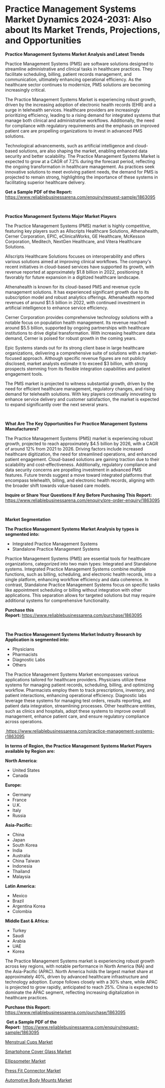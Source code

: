 <p><h1>Practice Management Systems Market Dynamics 2024-2031: Also about Its Market Trends, Projections, and Opportunities</h1></p><p><strong>Practice Management Systems Market Analysis and Latest Trends</strong></p>
<p><p>Practice Management Systems (PMS) are software solutions designed to streamline administrative and clinical tasks in healthcare practices. They facilitate scheduling, billing, patient records management, and communication, ultimately enhancing operational efficiency. As the healthcare sector continues to modernize, PMS solutions are becoming increasingly critical.</p><p>The Practice Management Systems Market is experiencing robust growth, driven by the increasing adoption of electronic health records (EHR) and a surge in telehealth services. Healthcare providers are increasingly prioritizing efficiency, leading to a rising demand for integrated systems that manage both clinical and administrative workflows. Additionally, the need for compliance with regulatory requirements and the emphasis on improved patient care are propelling organizations to invest in advanced PMS solutions.</p><p>Technological advancements, such as artificial intelligence and cloud-based solutions, are also shaping the market, enabling enhanced data security and better scalability. The Practice Management Systems Market is expected to grow at a CAGR of 7.2% during the forecast period, reflecting the ongoing transformation in healthcare management. As practices seek innovative solutions to meet evolving patient needs, the demand for PMS is projected to remain strong, highlighting the importance of these systems in facilitating superior healthcare delivery.</p></p>
<p><strong>Get a Sample PDF of the Report:&nbsp;</strong> <a href="https://www.reliablebusinessarena.com/enquiry/request-sample/1863095?utm_campaign=1785&utm_medium=2&utm_source=Github&utm_content=ia&utm_term=21102024&utm_id=practice-management-systems">https://www.reliablebusinessarena.com/enquiry/request-sample/1863095</a></p>
<p>&nbsp;</p>
<p><strong>Practice Management Systems Major Market Players</strong></p>
<p><p>The Practice Management Systems (PMS) market is highly competitive, featuring key players such as Allscripts Healthcare Solutions, Athenahealth, Cerner Corporation, EPIC, eClinicalWorks, GE Healthcare, McKesson Corporation, Meditech, NextGen Healthcare, and Vitera Healthcare Solutions. </p><p>Allscripts Healthcare Solutions focuses on interoperability and offers various solutions aimed at improving clinical workflows. The company's recent initiatives in cloud-based services have supported its growth, with revenue reported at approximately $1.8 billion in 2022, positioning it favorably for future expansion in a digitized healthcare landscape.</p><p>Athenahealth is known for its cloud-based PMS and revenue cycle management solutions. It has experienced significant growth due to its subscription model and robust analytics offerings. Athenahealth reported revenues of around $1.5 billion in 2022, with continued investment in artificial intelligence to enhance service efficiency.</p><p>Cerner Corporation provides comprehensive technology solutions with a notable focus on population health management. Its revenue reached around $5.5 billion, supported by ongoing partnerships with healthcare institutions to drive digital transformation. With increasing healthcare data demand, Cerner is poised for robust growth in the coming years.</p><p>Epic Systems stands out for its strong client base in large healthcare organizations, delivering a comprehensive suite of solutions with a market-focused approach. Although specific revenue figures are not publicly disclosed, market analysts estimate it to exceed $3 billion, with strong prospects stemming from its flexible integration capabilities and patient engagement tools.</p><p>The PMS market is projected to witness substantial growth, driven by the need for efficient healthcare management, regulatory changes, and rising demand for telehealth solutions. With key players continually innovating to enhance service delivery and customer satisfaction, the market is expected to expand significantly over the next several years.</p></p>
<p>&nbsp;</p>
<p><strong>What Are The Key Opportunities For Practice Management Systems Manufacturers?</strong></p>
<p><p>The Practice Management Systems (PMS) market is experiencing robust growth, projected to reach approximately $4.5 billion by 2026, with a CAGR of around 12% from 2021 to 2026. Driving factors include increased healthcare digitization, the need for streamlined operations, and enhanced patient engagement. Cloud-based solutions are gaining traction due to their scalability and cost-effectiveness. Additionally, regulatory compliance and data security concerns are propelling investment in advanced PMS features. Future trends suggest a move toward integrated platforms that encompass telehealth, billing, and electronic health records, aligning with the broader shift towards value-based care models.</p></p>
<p><strong>Inquire or Share Your Questions If Any Before Purchasing This Report:</strong> <a href="https://www.reliablebusinessarena.com/enquiry/pre-order-enquiry/1863095?utm_campaign=1785&utm_medium=2&utm_source=Github&utm_content=ia&utm_term=21102024&utm_id=practice-management-systems">https://www.reliablebusinessarena.com/enquiry/pre-order-enquiry/1863095</a></p>
<p>&nbsp;</p>
<p><strong>Market Segmentation</strong></p>
<p><strong>The Practice Management Systems Market Analysis by types is segmented into:</strong></p>
<p><ul><li>Integrated Practice Management Systems</li><li>Standalone Practice Management Systems</li></ul></p>
<p><p>Practice Management Systems (PMS) are essential tools for healthcare organizations, categorized into two main types: Integrated and Standalone systems. Integrated Practice Management Systems combine multiple functions, such as billing, scheduling, and electronic health records, into a single platform, enhancing workflow efficiency and data coherence. In contrast, Standalone Practice Management Systems focus on specific tasks like appointment scheduling or billing without integration with other applications. This separation allows for targeted solutions but may require additional systems for comprehensive functionality.</p></p>
<p><strong>Purchase this Report:&nbsp;</strong><a href="https://www.reliablebusinessarena.com/purchase/1863095?utm_campaign=1785&utm_medium=2&utm_source=Github&utm_content=ia&utm_term=21102024&utm_id=practice-management-systems">https://www.reliablebusinessarena.com/purchase/1863095</a></p>
<p>&nbsp;</p>
<p><strong>The Practice Management Systems Market Industry Research by Application is segmented into:</strong></p>
<p><ul><li>Physicians</li><li>Pharmacists</li><li>Diagnostic Labs</li><li>Others</li></ul></p>
<p><p>The Practice Management Systems Market encompasses various applications tailored for healthcare providers. Physicians utilize these systems for managing patient records, scheduling, billing, and optimizing workflow. Pharmacists employ them to track prescriptions, inventory, and patient interactions, enhancing operational efficiency. Diagnostic labs leverage these systems for managing test orders, results reporting, and patient data integration, streamlining processes. Other healthcare entities, such as clinics and hospitals, adopt these systems to improve overall management, enhance patient care, and ensure regulatory compliance across operations.</p></p>
<p><a href="https://www.reliablebusinessarena.com/practice-management-systems-r1863095?utm_campaign=1785&utm_medium=2&utm_source=Github&utm_content=ia&utm_term=21102024&utm_id=practice-management-systems">&nbsp;https://www.reliablebusinessarena.com/practice-management-systems-r1863095</a></p>
<p><strong>In terms of Region, the Practice Management Systems Market Players available by Region are:</strong></p>
<p>
    <p> <strong> North America: </strong>
        <ul>
            <li>United States</li>
            <li>Canada</li>
        </ul>
        </p> 
    <p> <strong> Europe: </strong>
        <ul>
            <li>Germany</li>
            <li>France</li>
            <li>U.K.</li>
            <li>Italy</li>
            <li>Russia</li>
        </ul>
        </p> 
    <p> <strong> Asia-Pacific: </strong>
        <ul>
            <li>China</li>
            <li>Japan</li>
            <li>South Korea</li>
            <li>India</li>
            <li>Australia</li>
            <li>China Taiwan</li>
            <li>Indonesia</li>
            <li>Thailand</li>
            <li>Malaysia</li>
        </ul>
        </p> 
    <p> <strong> Latin America: </strong>
        <ul>
            <li>Mexico</li>
            <li>Brazil</li>
            <li>Argentina Korea</li>
            <li>Colombia</li>
        </ul>
        </p> 
    <p> <strong> Middle East & Africa: </strong>
        <ul>
            <li>Turkey</li>
            <li>Saudi</li>
            <li>Arabia</li>
            <li>UAE</li>
            <li>Korea</li>
        </ul>
    </p>
    </p>
<p><p>The Practice Management Systems market is experiencing robust growth across key regions, with notable performance in North America (NA) and the Asia-Pacific (APAC). North America holds the largest market share at approximately 40%, driven by advanced healthcare infrastructure and technology adoption. Europe follows closely with a 30% share, while APAC is projected to grow rapidly, anticipated to reach 25%. China is expected to dominate the APAC segment, reflecting increasing digitalization in healthcare practices.</p></p>
<p><strong>Purchase this Report: </strong><a href="https://www.reliablebusinessarena.com/purchase/1863095?utm_campaign=1785&utm_medium=2&utm_source=Github&utm_content=ia&utm_term=21102024&utm_id=practice-management-systems">https://www.reliablebusinessarena.com/purchase/1863095</a></p>
<p>&nbsp;<strong>Get a Sample PDF of the Report:&nbsp;&nbsp;</strong><a href="https://www.reliablebusinessarena.com/enquiry/request-sample/1863095?utm_campaign=1785&utm_medium=2&utm_source=Github&utm_content=ia&utm_term=21102024&utm_id=practice-management-systems">https://www.reliablebusinessarena.com/enquiry/request-sample/1863095</a></p>
<p><strong></strong></p>
<p><p><a href="https://www.linkedin.com/pulse/menstrual-cups-market-shifts-strategic-analysis-2024-2031-blazew-t1ecc?utm_campaign=1785&utm_medium=2&utm_source=Github&utm_content=ia&utm_term=21102024&utm_id=practice-management-systems">Menstrual Cups Market</a></p><p><a href="https://www.linkedin.com/pulse/smartphone-cover-glass-market-dynamics-application-types-emerging-5g7be?utm_campaign=1785&utm_medium=2&utm_source=Github&utm_content=ia&utm_term=21102024&utm_id=practice-management-systems">Smartphone Cover Glass Market</a></p><p><a href="https://www.linkedin.com/pulse/ellipsometer-market-size-share-competitive-landscape-trend-ccgze?utm_campaign=1785&utm_medium=2&utm_source=Github&utm_content=ia&utm_term=21102024&utm_id=practice-management-systems">Ellipsometer Market</a></p><p><a href="https://www.linkedin.com/pulse/insights-press-fit-connector-market-size-which-expanding-121-bwjye?utm_campaign=1785&utm_medium=2&utm_source=Github&utm_content=ia&utm_term=21102024&utm_id=practice-management-systems">Press Fit Connector Market</a></p><p><a href="https://issuu.com/reportprime-2/docs/automotive-body-mounts-market-size-_5781e5eea45274?utm_campaign=1785&utm_medium=2&utm_source=Github&utm_content=ia&utm_term=21102024&utm_id=practice-management-systems">Automotive Body Mounts Market</a></p></p>